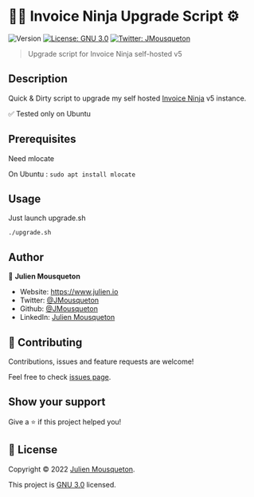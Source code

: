 # 🥷🏻 Invoice Ninja Upgrade Script ⚙️

![Version](https://img.shields.io/badge/version-1.0-blue.svg?cacheSeconds=2592000)
[![License: GNU 3.0](https://img.shields.io/badge/License-GNU%203.0-yellow.svg)](https://github.com/JMousqueton/invoice-ninja-upgrade-script/blob/main/LICENSE)
[![Twitter: JMousqueton](https://img.shields.io/twitter/follow/JMousqueton.svg?style=social)](https://twitter.com/JMousqueton)

> Upgrade script for Invoice Ninja self-hosted v5

## Description

Quick & Dirty script to upgrade my self hosted [Invoice Ninja](https://github.com/invoiceninja) v5 instance. 

✅ Tested only on Ubuntu 

## Prerequisites 

Need mlocate

On Ubuntu : 
```sudo apt install mlocate```

## Usage 

Just launch upgrade.sh 

```./upgrade.sh```

## Author

👤 **Julien Mousqueton**

* Website: <https://www.julien.io>
* Twitter: [@JMousqueton](https://twitter.com/JMousqueton)
* Github: [@JMousqueton](https://github.com/JMousqueton)
* LinkedIn: [Julien Mousqueton](https://linkedin.com/in/julienmousqueton)

## 🤝 Contributing

Contributions, issues and feature requests are welcome!

Feel free to check [issues page](https://github.com/JMousqueton/invoice-ninja-upgrade-script/issues).

## Show your support

Give a ⭐️ if this project helped you!

## 📝 License

Copyright © 2022 [Julien Mousqueton](https://github.com/JMousqueton).

This project is [GNU 3.0](https://github.com/JMousqueton/invoice-ninja-upgrade-script/blob/main/LICENSE) licensed.
